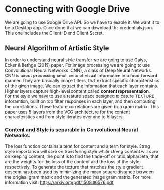 # Connecting with Google Drive
We are going to use Google Drive API. So we have to enable it. We want it to be a Desktop app. Once done that we can download the credentials.json. This one includes the Client ID and Client Secret.

## Neural Algorithm of Artistic Style
In order to understand neural style transfer we are going to use Gatys, Ecker & Bethge (2015) paper. For image processing we are going to use Convolutional Neural Networks (CNN), a class of Deep Neural Networks. CNN is about processing small units of visual information in a feed-forward manner. They are basically image filters, that extract specific characteristics of the given image. We can extract the information that each layer contains. Higher layers capture high-level content called **content representation**.<br>
For the style we have to use a feature space designed to cature TEXTURE inforamtion, built on top filter responses in each layer, and then computing the correlations. These feature correlations are given by a gram matrix. This paper uses 5 layers from the VGG architecture for the content characteristics and from style iterates over one to 5 layers. 
### Content and Style is separable in Convolutional Neural Networks.
The loss function contains a term for content and a term for style. Strng style importance will care on transfering style while strong content will care on keeping content, the point is to find the trade-off or ratio alpha/beta, that are the weights for the loss of the content and the loss of the style respectively. To generate the texture that matches the style gradient descent has been used by minimizing the mean square distance between the original gram matrix and the generated image gram matrix. 
For more information visit: https://arxiv.org/pdf/1508.06576.pdf
